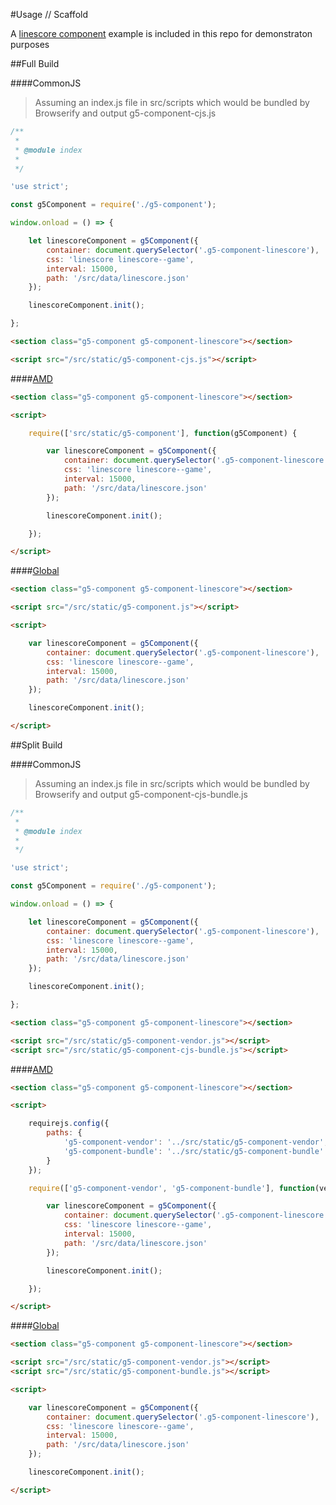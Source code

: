 #Usage // Scaffold

A [linescore component](https://github.com/MajorLeagueBaseball/g5-component/tree/master/example) example is included in this repo for demonstraton purposes

##Full Build

####CommonJS

> Assuming an index.js file in src/scripts which would be bundled by Browserify and output g5-component-cjs.js

```js
/**
 *
 * @module index
 *
 */

'use strict';

const g5Component = require('./g5-component');

window.onload = () => {

    let linescoreComponent = g5Component({
        container: document.querySelector('.g5-component-linescore'),
        css: 'linescore linescore--game',
        interval: 15000,
        path: '/src/data/linescore.json'
    });

    linescoreComponent.init();

};
```

```html
<section class="g5-component g5-component-linescore"></section>

<script src="/src/static/g5-component-cjs.js"></script>
```

####[AMD](https://github.com/MajorLeagueBaseball/g5-component/blob/master/example/index-amd.html)

```html
<section class="g5-component g5-component-linescore"></section>

<script>

    require(['src/static/g5-component'], function(g5Component) {

        var linescoreComponent = g5Component({
            container: document.querySelector('.g5-component-linescore'),
            css: 'linescore linescore--game',
            interval: 15000,
            path: '/src/data/linescore.json'
        });

        linescoreComponent.init();

    });

</script>
```

####[Global](https://github.com/MajorLeagueBaseball/g5-component/blob/master/example/index-global.html)

```html
<section class="g5-component g5-component-linescore"></section>

<script src="/src/static/g5-component.js"></script>

<script>

    var linescoreComponent = g5Component({
        container: document.querySelector('.g5-component-linescore'),
        css: 'linescore linescore--game',
        interval: 15000,
        path: '/src/data/linescore.json'
    });

    linescoreComponent.init();

</script>
```

##Split Build

####CommonJS

> Assuming an index.js file in src/scripts which would be bundled by Browserify and output g5-component-cjs-bundle.js

```js
/**
 *
 * @module index
 *
 */

'use strict';

const g5Component = require('./g5-component');

window.onload = () => {

    let linescoreComponent = g5Component({
        container: document.querySelector('.g5-component-linescore'),
        css: 'linescore linescore--game',
        interval: 15000,
        path: '/src/data/linescore.json'
    });

    linescoreComponent.init();

};
```

```html
<section class="g5-component g5-component-linescore"></section>

<script src="/src/static/g5-component-vendor.js"></script>
<script src="/src/static/g5-component-cjs-bundle.js"></script>
```

####[AMD](https://github.com/MajorLeagueBaseball/g5-component/blob/master/example/index-amd-split-builds.html)

```html
<section class="g5-component g5-component-linescore"></section>

<script>

    requirejs.config({
        paths: {
            'g5-component-vendor': '../src/static/g5-component-vendor',
            'g5-component-bundle': '../src/static/g5-component-bundle'
        }
    });

    require(['g5-component-vendor', 'g5-component-bundle'], function(vendor, g5Component) {

        var linescoreComponent = g5Component({
            container: document.querySelector('.g5-component-linescore'),
            css: 'linescore linescore--game',
            interval: 15000,
            path: '/src/data/linescore.json'
        });

        linescoreComponent.init();

    });

</script>
```

####[Global](https://github.com/MajorLeagueBaseball/g5-component/blob/master/example/index-global-split-builds.html)

```html
<section class="g5-component g5-component-linescore"></section>

<script src="/src/static/g5-component-vendor.js"></script>
<script src="/src/static/g5-component-bundle.js"></script>

<script>

    var linescoreComponent = g5Component({
        container: document.querySelector('.g5-component-linescore'),
        css: 'linescore linescore--game',
        interval: 15000,
        path: '/src/data/linescore.json'
    });

    linescoreComponent.init();

</script>
```
